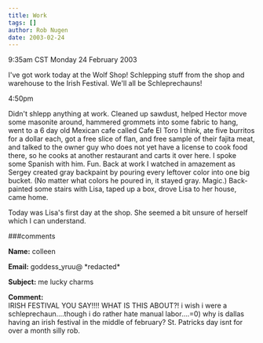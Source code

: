 ```yaml
---
title: Work
tags: []
author: Rob Nugen
date: 2003-02-24
---
```


<p class=date>9:35am CST Monday 24 February 2003</p>

<p>I've got work today at the Wolf Shop!  Schlepping stuff from the
shop and warehouse to the Irish Festival.  We'll all be
Schleprechauns!</p>

<p class=date>4:50pm</p>

<p>Didn't shlepp anything at work.  Cleaned up sawdust, helped Hector
move some masonite around, hammered grommets into some fabric to hang,
went to a 6 day old Mexican cafe called Cafe El Toro I think, ate five
burritos for a dollar each, got a free slice of flan, and free sample
of their fajita meat, and talked to the owner guy who does not yet
have a license to cook food there, so he cooks at another restaurant
and carts it over here.  I spoke some Spanish with him.  Fun.  Back at
work I watched in amazement as Sergey created gray backpaint by
pouring every leftover color into one big bucket.  (No matter what
colors he poured in, it stayed gray.  Magic.) Back-painted some stairs
with Lisa, taped up a box, drove Lisa to her house, came home.</p>

<p>Today was Lisa's first day at the shop.  She seemed a bit unsure of
herself which I can understand. </p>

###comments

<p><b>Name:</b> colleen

<p><b>Email:</b> goddess_yruu@ *redacted*

<p><b>Subject:</b> me lucky charms

<p><b>Comment:</b>
<br>IRISH FESTIVAL YOU SAY!!!!  WHAT IS THIS ABOUT?! i wish i were a schleprechaun....though i do rather hate manual labor....=0) why is dallas having an irish festival in the middle of february? St. Patricks day isnt for over a month silly rob.
